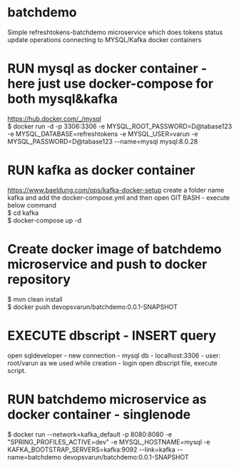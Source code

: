 # batchdemo
Simple refreshtokens-batchdemo microservice which does tokens status update operations connecting to MYSQL/Kafka docker containers

# RUN mysql as docker container - here just use docker-compose for both mysql&kafka
https://hub.docker.com/_/mysql
<br />$ docker run -d -p 3306:3306 -e MYSQL_ROOT_PASSWORD=D@tabase123 -e MYSQL_DATABASE=refreshtokens -e MYSQL_USER=varun -e MYSQL_PASSWORD=D@tabase123 --name=mysql mysql:8.0.28

# RUN kafka as docker container
https://www.baeldung.com/ops/kafka-docker-setup
create a folder name kafka and add the docker-compose.yml and then open GIT BASH - execute below command
<br />$ cd kafka
<br />$ docker-compose up -d

# Create docker image of batchdemo microservice and push to docker repository
$ mvn clean install
<br />$ docker push devopsvarun/batchdemo:0.0.1-SNAPSHOT

# EXECUTE dbscript - INSERT query
open sqldeveloper - new connection - mysql db - localhost:3306 - user: root/varun as we used while creation - login
open dbscript file, execute script.

# RUN batchdemo microservice as docker container - singlenode
$ docker run --network=kafka_default -p 8080:8080 -e "SPRING_PROFILES_ACTIVE=dev" -e MYSQL_HOSTNAME=mysql -e KAFKA_BOOTSTRAP_SERVERS=kafka:9092 --link=kafka --name=batchdemo devopsvarun/batchdemo:0.0.1-SNAPSHOT




